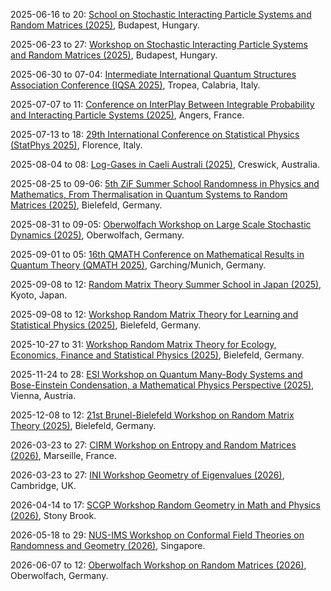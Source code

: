 2025-06-16 to 20: [School on Stochastic Interacting Particle Systems and Random Matrices (2025)](https://erdoscenter.renyi.hu/events/school-stochastic-interacting-particle-systems-and-random-matrices "This school explores stochastic interacting particle systems and random matrices, covering particle dynamics, eigenvalue distributions, and probabilistic models. Topics include applications in statistical physics and integrable systems, emphasizing theoretical foundations of stochastic and matrix processes."), Budapest, Hungary.

2025-06-23 to 27: [Workshop on Stochastic Interacting Particle Systems and Random Matrices (2025)](https://erdoscenter.renyi.hu/events/workshop-stochastic-interacting-particle-systems-and-random-matrices "This workshop explores stochastic interacting particle systems and random matrices, covering particle dynamics, eigenvalue statistics, and probabilistic models. Topics include applications in statistical physics and quantum mechanics, emphasizing stochastic and matrix-based theoretical frameworks."), Budapest, Hungary.

2025-06-30 to 07-04: [Intermediate International Quantum Structures Association Conference (IQSA 2025)](https://sites.google.com/view/2025-iqsa-intermediate-tropea/home "IQSA 2025 focuses on quantum structures, covering quantum logic, operator algebras, and quantum materials. Topics include quantum coherence, topological materials, and applications in quantum computing, emphasizing mathematical and physical quantum structural frameworks."), Tropea, Calabria, Italy.

2025-07-07 to 11: [Conference on InterPlay Between Integrable Probability and Interacting Particle Systems (2025)](https://sites.google.com/view/ip3-angers/ "This conference explores integrable probability and interacting particle systems, covering random matrices, stochastic processes, and exactly solvable models. Topics include applications in statistical mechanics and combinatorics, emphasizing probabilistic methods for interacting and integrable systems."), Angers, France.

2025-07-13 to 18: [29th International Conference on Statistical Physics (StatPhys 2025)](https://statphys29.org "StatPhys 2025 explores statistical physics, covering phase transitions, disordered systems, and stochastic processes. Topics include non-equilibrium dynamics, complex networks, and applications in biophysics and materials, emphasizing theoretical and computational statistical mechanics advancements."), Florence, Italy.

2025-08-04 to 08: [Log-Gases in Caeli Australi (2025)](https://lica2025.github.io/ "This conference focuses on log-gases, covering random matrix theory, Coulomb gases, and statistical mechanics. Topics include eigenvalue distributions, applications in physics and number theory, emphasizing probabilistic and analytical methods for log-gas systems and their properties."), Creswick, Australia.

2025-08-25 to 09-06: [5th ZiF Summer School Randomness in Physics and Mathematics, From Thermalisation in Quantum Systems to Random Matrices (2025)](https://indico.physik.uni-bielefeld.de/event/220/ "Examines randomness in physics and mathematics. Topics include thermalization in quantum systems, random matrix theory, and applications in statistical mechanics and quantum physics."), Bielefeld, Germany.

2025-08-31 to 09-05: [Oberwolfach Workshop on Large Scale Stochastic Dynamics (2025)](https://mfo.de/occasion/2536/www_view "This workshop explores large-scale stochastic dynamics, covering random processes, stochastic PDEs, and scaling limits. Topics include applications in statistical physics, biology, and finance, emphasizing probabilistic and analytical methods for modeling complex stochastic systems."), Oberwolfach, Germany.

2025-09-01 to 05: [16th QMATH Conference on Mathematical Results in Quantum Theory (QMATH 2025)](https://sites.google.com/view/qmath16/ "QMATH 2025 explores mathematical quantum theory, covering quantum mechanics, quantum information, and operator algebras. Topics include entanglement, quantum algorithms, and applications in quantum computing, emphasizing rigorous mathematical frameworks for quantum systems and phenomena."), Garching/Munich, Germany.

2025-09-08 to 12: [Random Matrix Theory Summer School in Japan (2025)](https://benoitcollins.github.io/rmt2025/ "Covers random matrix theory and its applications. Topics include eigenvalue distributions, free probability, and applications in quantum physics, statistics, and machine learning."), Kyoto, Japan.

2025-09-08 to 12: [Workshop Random Matrix Theory for Learning and Statistical Physics (2025)](https://www.uni-bielefeld.de/einrichtungen/zif/groups/ongoing/matrices/ "This workshop explores random matrix theory, covering eigenvalue distributions, spectral statistics, and applications in statistical physics and machine learning. Topics include neural network analysis, disordered systems, and high-dimensional statistics, emphasizing probabilistic methods for random matrices."), Bielefeld, Germany.

2025-10-27 to 31: [Workshop Random Matrix Theory for Ecology, Economics, Finance and Statistical Physics (2025)](https://www.uni-bielefeld.de/einrichtungen/zif/groups/ongoing/matrices/ "This workshop explores random matrix theory, covering eigenvalue statistics, spectral analysis, and applications in ecology, economics, finance, and statistical physics. Topics include network modeling, portfolio optimization, and disordered systems, emphasizing probabilistic methods for complex system analysis."), Bielefeld, Germany.

2025-11-24 to 28: [ESI Workshop on Quantum Many-Body Systems and Bose-Einstein Condensation, a Mathematical Physics Perspective (2025)](https://www.esi.ac.at/events/e575/ "Examines quantum many-body systems and Bose-Einstein condensation through mathematical physics, covering quantum statistical mechanics and field theory. Topics include superfluidity, quantum phase transitions, and applications in ultracold atomic systems, emphasizing rigorous mathematical approaches."), Vienna, Austria.

2025-12-08 to 12: [21st Brunel-Bielefeld Workshop on Random Matrix Theory (2025)](https://www.uni-bielefeld.de/einrichtungen/zif/groups/ongoing/matrices/ "This workshop explores random matrix theory, covering eigenvalue distributions, spectral properties, and applications in physics and statistics. Topics include quantum chaos, network analysis, and financial modeling, emphasizing probabilistic methods for analyzing random matrix phenomena."), Bielefeld, Germany.

2026-03-23 to 27: [CIRM Workshop on Entropy and Random Matrices (2026)](https://conferences.cirm-math.fr/3597.html "Explores entropy and random matrix theory. Topics include information theory, statistical mechanics, and applications in quantum physics and data science."), Marseille, France.

2026-03-23 to 27: [INI Workshop Geometry of Eigenvalues (2026)](https://www.newton.ac.uk/event/gstw02/ "This workshop explores the geometry of eigenvalues, covering spectral geometry, random matrices, and operator theory. Topics include applications in quantum mechanics, graph theory, and statistical physics, emphasizing mathematical and computational methods for eigenvalue analysis."), Cambridge, UK.

2026-04-14 to 17: [SCGP Workshop Random Geometry in Math and Physics (2026)](https://scgp.stonybrook.edu/archives/45656 "Explores random geometry in mathematics and physics. Topics include stochastic geometry, random surfaces, and applications in statistical physics and quantum field theory."), Stony Brook.

2026-05-18 to 29: [NUS-IMS Workshop on Conformal Field Theories on Randomness and Geometry (2026)](https://ims.nus.edu.sg/events/conformalfieldtheories_rangeo/ "Explores conformal field theories and randomness. Topics include stochastic geometry, conformal invariance, and applications in statistical physics and quantum field theory."), Singapore.

2026-06-07 to 12: [Oberwolfach Workshop on Random Matrices (2026)](https://www.mfo.de/occasion/2624/www_view "Focuses on random matrix theory. Topics include eigenvalue distributions, free probability, and applications in quantum mechanics, statistics, and machine learning."), Oberwolfach, Germany.

